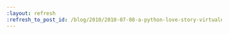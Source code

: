 ```yaml
---
:layout: refresh
:refresh_to_post_id: /blog/2010/2010-07-08-a-python-love-story-virtualenv-and-hudson
---
```

